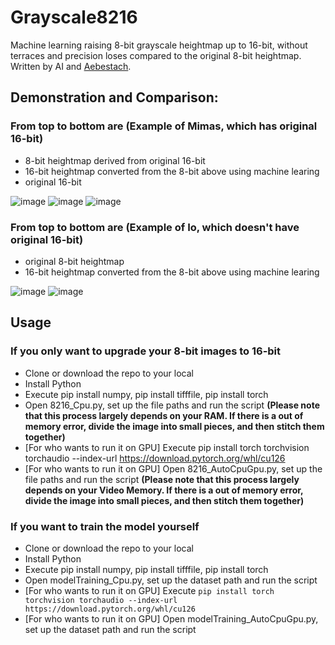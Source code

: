 # Grayscale8216
Machine learning raising 8-bit grayscale heightmap up to 16-bit, without terraces and precision loses compared to the original 8-bit heightmap. Written by AI and [Aebestach](https://github.com/Aebestach).

## Demonstration and Comparison:

### From top to bottom are (Example of Mimas, which has original 16-bit)
* 8-bit heightmap derived from original 16-bit
* 16-bit heightmap converted from the 8-bit above using machine learing
* original 16-bit

![image](https://github.com/user-attachments/assets/b36db404-1b61-4330-8f2d-4b8513678122)
![image](https://github.com/user-attachments/assets/541ed1de-e6c3-47ae-9276-673606159f0d)
![image](https://github.com/user-attachments/assets/c41c61d9-e66f-4853-b627-2962e4492a94)

### From top to bottom are (Example of Io, which doesn't have original 16-bit)
* original 8-bit heightmap
* 16-bit heightmap converted from the 8-bit above using machine learing

![image](https://github.com/user-attachments/assets/d908fe6b-5dc9-45d1-8589-9350921c65ad)
![image](https://github.com/user-attachments/assets/f3f311a2-8921-457c-8217-5412eb80f693)

## Usage

### If you only want to upgrade your 8-bit images to 16-bit
* Clone or download the repo to your local
* Install Python
* Execute pip install numpy, pip install tifffile, pip install torch
* Open 8216_Cpu.py, set up the file paths and run the script **(Please note that this process largely depends on your RAM. If there is a out of memory error, divide the image into small pieces, and then stitch them together)**
* [For who wants to run it on GPU] Execute pip install torch torchvision torchaudio --index-url https://download.pytorch.org/whl/cu126
* [For who wants to run it on GPU] Open 8216_AutoCpuGpu.py, set up the file paths and run the script **(Please note that this process largely depends on your Video Memory. If there is a out of memory error, divide the image into small pieces, and then stitch them together)**

### If you want to train the model yourself
* Clone or download the repo to your local
* Install Python
* Execute pip install numpy, pip install tifffile, pip install torch
* Open modelTraining_Cpu.py, set up the dataset path and run the script
* [For who wants to run it on GPU] Execute `pip install torch torchvision torchaudio --index-url https://download.pytorch.org/whl/cu126`
* [For who wants to run it on GPU] Open modelTraining_AutoCpuGpu.py, set up the dataset path and run the script
